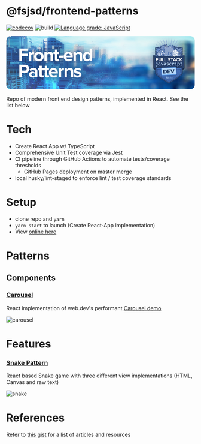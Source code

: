 # @fsjsd/frontend-patterns

[![codecov](https://codecov.io/gh/fsjsd/frontend-patterns/branch/main/graph/badge.svg?token=80RFETMF8Z)](https://codecov.io/gh/fsjsd/frontend-patterns)
![build](https://github.com/fsjsd/frontend-patterns/actions/workflows/coverage.yaml/badge.svg)
[![Language grade: JavaScript](https://img.shields.io/lgtm/grade/javascript/g/fsjsd/frontend-patterns.svg?logo=lgtm&logoWidth=18)](https://lgtm.com/projects/g/fsjsd/frontend-patterns/context:javascript)

![Front-end patterns](https://raw.githubusercontent.com/fsjsd/frontend-patterns/main/.docs/readme-header-fepatterns.jpg)

Repo of modern front end design patterns, implemented in React. See the list below

# Tech

* Create React App w/ TypeScript
* Comprehensive Unit Test coverage via Jest
* CI pipeline through GitHub Actions to automate tests/coverage thresholds
  * GitHub Pages deployment on master merge
* local husky/lint-staged to enforce lint / test coverage standards

# Setup

- clone repo and `yarn`
- `yarn start` to launch (Create React-App implementation)
- View [online here](https://fsjsd.github.io/frontend-patterns/)

# Patterns

## Components

### [Carousel](src/features/carousel/)

React implementation of web.dev's performant [Carousel demo](https://web.dev/patterns/web-vitals-patterns/)

![carousel](https://user-images.githubusercontent.com/30638950/162620275-5eb59fca-fed7-455b-8e83-6f8de411ccdf.gif)


# Features

### [Snake Pattern](src/features/snakegame/)

React based Snake game with three different view implementations (HTML, Canvas and raw text)

![snake](https://user-images.githubusercontent.com/30638950/162620411-7b697099-0088-468f-a5b5-9f68d756f187.gif)


# References

Refer to [this gist](https://gist.github.com/fsjsd/149bdb13fb644849a519ad779a1e0e60) for a list of articles 
and resources


